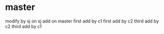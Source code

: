 # master
modify by sj on sj
add on master
first add  by c1
first add  by c2
third add  by c2
third add  by c1
